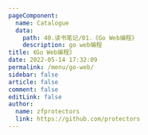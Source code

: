 ```yaml
---
pageComponent: 
  name: Catalogue
  data: 
    path: 40.读书笔记/01.《Go Web编程》
    description: go web编程
title: 《Go Web编程》
date: 2022-05-14 17:32:09
permalink: /menu/go-web/
sidebar: false
article: false
comment: false
editLink: false
author: 
  name: zfprotectors
  link: https://github.com/protectors
---
```


